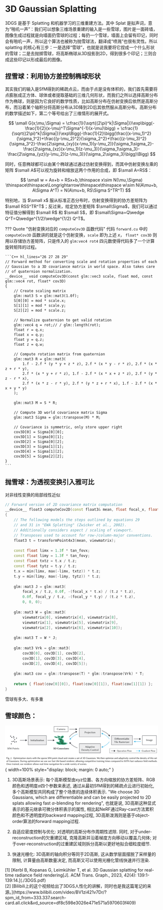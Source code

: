# 3D Gaussian Splatting

3DGS 是基于 Splatting 和机器学习的三维重建方法。其中 Splat 是拟声词，意为“啪叽一声”：我们可以想象三维场景重建的输入是一些雪球，图片是一面砖墙，图像生成过程就是向墙面扔雪球的过程；每扔一个雪球，墙面上会留有印记，同时会有啪叽一声，所以这个算法也被称为抛雪球法，翻译成“喷溅”也很有灵性。所以 splatting 的核心有三步：一是选择“雪球”，也就是说我要将它捏成一个什么形状的雪球；二是去抛掷雪球，将高斯椭球从3D投影到2D，得到很多个印记；三则合成这些印记以形成最后的图像。

## 捏雪球：利用协方差控制椭球形状

其实我们的输入是SfM得到的稀疏点云，而由于点是没有体积的，我们首先需要将点膨胀成正方体、球体或者提取基础的三维几何形状，而我们之所以选择高斯分布作为椭球，则是因为它良好的数学性质，比如高斯分布在仿射变换后依然是高斯分布，而沿着某个轴积分将高斯分布从3D降到2D后其依然服从高斯分布。高斯分布的数学描述如下，第二个等号给出了三维情形的展开式。

$$
\small
G(x;\mu,\Sigma) = \cfrac{1}{\sqrt{(2\pi)^k|\Sigma|}}\exp\bigg(-\frac{1}{2}(x-\mu)^T\Sigma^{-1}(x-\mu)\bigg) = \cfrac{1}{\sqrt{(2\pi)^k|\Sigma|}}\exp\Bigg(-\frac{1}{2}\bigg(\frac{(x-\mu_1)^2}{\sigma_1^2}+\frac{(y-\mu_2)^2}{\sigma_2^2}+\frac{(z-\mu_3)^2}{\sigma_3^2}-\frac{2\sigma_{xy}(x-\mu_1)(y-\mu_2)}{\sigma_1\sigma_2}-\frac{2\sigma_{xz}(x-\mu_1)(z-\mu_3)}{\sigma_1\sigma_3}-\frac{2\sigma_{yz}(y-\mu_2)(z-\mu_3)}{\sigma_2\sigma_3}\bigg)\Bigg)
$$

同时，任意椭球都可以由某个椭球通过通过仿射变换得到，而其中仿射变换左乘的矩阵 $\small A$可以视为旋转和缩放这两个作用的合成，即 $\small A=RS$：

$$
\small
w = Ax+b = RSx+b,\thinspace x\sim N(\mu,\Sigma) \thinspace\thinspace\Longrightarrow\thinspace\thinspace w\sim N(A\mu+b, A\Sigma A^T) = N(A\mu+b, RS\Sigma S^TR^T)
$$

特别地，当 $\small x$ 服从标准正态分布时，仿射变换得到的协方差矩阵为 $\small RSS^TR^T$；反过来，给定协方差矩阵 $\small\Sigma$，我们可以通过特征值分解得到 $\small R$ 和 $\small S$，即 $\small\Sigma=Q\wedge Q^T=Q\wedge^{1/2}\wedge^{1/2} Q^T$。

??? Quote "仿射变换对应的 `computeCov3D` 函数代码"
    代码 `forward.cu` 中的 `computeCov3D` 函数讲的就是这个仿射变换，`scale` 即为上述 $x$， `float* cov3D` 则用以存储协方差矩阵，只是传入的 `glm:vec4 rot4` 四元数使得代码多了一个计算旋转矩阵的过程。

    ```C++ hl_lines="26 27 28 29"
    // Forward method for converting scale and rotation properties of each
    // Gaussian to a 3D covariance matrix in world space. Also takes care
    // of quaternion normalization.
    __device__ void computeCov3D(const glm::vec3 scale, float mod, const glm::vec4 rot, float* cov3D)
    {
        // Create scaling matrix
        glm::mat3 S = glm::mat3(1.0f);
        S[0][0] = mod * scale.x;
        S[1][1] = mod * scale.y;
        S[2][2] = mod * scale.z;

        // Normalize quaternion to get valid rotation
        glm::vec4 q = rot;// / glm::length(rot);
        float r = q.x;
        float x = q.y;
        float y = q.z;
        float z = q.w;

        // Compute rotation matrix from quaternion
        glm::mat3 R = glm::mat3(
            1.f - 2.f * (y * y + z * z), 2.f * (x * y - r * z), 2.f * (x * z + r * y),
            2.f * (x * y + r * z), 1.f - 2.f * (x * x + z * z), 2.f * (y * z - r * x),
            2.f * (x * z - r * y), 2.f * (y * z + r * x), 1.f - 2.f * (x * x + y * y)
        );

        glm::mat3 M = S * R;

        // Compute 3D world covariance matrix Sigma
        glm::mat3 Sigma = glm::transpose(M) * M;

        // Covariance is symmetric, only store upper right
        cov3D[0] = Sigma[0][0];
        cov3D[1] = Sigma[0][1];
        cov3D[2] = Sigma[0][2];
        cov3D[3] = Sigma[1][1];
        cov3D[4] = Sigma[1][2];
        cov3D[5] = Sigma[2][2];
    }
    ```

## 抛雪球：为透视变换引入雅可比

对非线性变换的局部线性近似

```C++
// Forward version of 2D covariance matrix computation
__device__ float3 computeCov2D(const float3& mean, float focal_x, float focal_y, float tan_fovx, float tan_fovy, const float* cov3D, const float* viewmatrix)
{
	// The following models the steps outlined by equations 29
	// and 31 in "EWA Splatting" (Zwicker et al., 2002). 
	// Additionally considers aspect / scaling of viewport.
	// Transposes used to account for row-/column-major conventions.
	float3 t = transformPoint4x3(mean, viewmatrix);

	const float limx = 1.3f * tan_fovx;
	const float limy = 1.3f * tan_fovy;
	const float txtz = t.x / t.z;
	const float tytz = t.y / t.z;
	t.x = min(limx, max(-limx, txtz)) * t.z;
	t.y = min(limy, max(-limy, tytz)) * t.z;

	glm::mat3 J = glm::mat3(
		focal_x / t.z, 0.0f, -(focal_x * t.x) / (t.z * t.z),
		0.0f, focal_y / t.z, -(focal_y * t.y) / (t.z * t.z),
		0, 0, 0);

	glm::mat3 W = glm::mat3(
		viewmatrix[0], viewmatrix[4], viewmatrix[8],
		viewmatrix[1], viewmatrix[5], viewmatrix[9],
		viewmatrix[2], viewmatrix[6], viewmatrix[10]);

	glm::mat3 T = W * J;

	glm::mat3 Vrk = glm::mat3(
		cov3D[0], cov3D[1], cov3D[2],
		cov3D[1], cov3D[3], cov3D[4],
		cov3D[2], cov3D[4], cov3D[5]);

	glm::mat3 cov = glm::transpose(T) * glm::transpose(Vrk) * T;

	return { float(cov[0][0]), float(cov[0][1]), float(cov[1][1]) };
}
```

雪球有多大、有多重

## 雪球颜色：

![](./overview_of_3DGS.png){ width=100% style="display: block; margin: 0 auto;" }

1. 3D高斯场景表示: 每个高斯模型由xyz位置、各方向缩放的协方差矩阵、RGB 颜色和透明度$\alpha$四个参数来表述, 通过从最初SfM得到的稀疏点云进行初始化, 多个高斯模型共同构成了整个场景的连续体积表示. "We choose 3D Gaussians, which are differentiable and can be easily projected to 2D splats allowing fast $\alpha$-blending for rendering", 也就是说, 3D高斯这种显式表示的基元继承可微分体积表示的属性, 相比起NeRF通过Ray-cast方法累积颜色和不透明度的backward mapping过程, 3D高斯泼溅则是基于object-order算法的forward mapping过程.

2. 自适应密度控制与优化: 对透明的高斯分布作周期性滤除. 同时, 对于under-reconstruction的欠重建区域, 克隆高斯并沿着梯度方向移动以覆盖几何体; 对于over-reconstruction的过重建区域则拆分高斯以更好地拟合细粒度细节.

3. 快速光栅化: 3D高斯的轴向积分等同于2D高斯, 这从数学层面摆脱了采样量的限制, 计算量由高斯数量决定, 而高斯又可以使用光栅化管线快速并行渲染.



<div id="refer-anchor-1"></div>
[1] [Kerbl B, Kopanas G, Leimkühler T, et al. 3D Gaussian splatting for real-time radiance field rendering[J]. ACM Trans. Graph., 2023, 42(4): 139:1-139:14.](./3DGS.pdf)

<div id="refer-anchor-2"></div>
[2] [Bilibili上的这个视频给出了3DGS人性化的讲解，同时也是我这篇笔记的来源。](https://www.bilibili.com/video/BV1zi421v7Dr/?spm_id_from=333.337.search-card.all.click&vd_source=df8c598e3026e471e571a5970603f409)